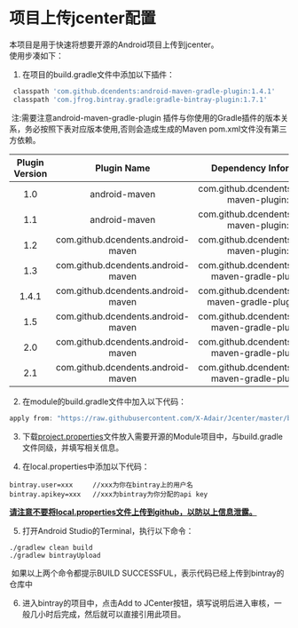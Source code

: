 # 项目上传jcenter配置

本项目是用于快速将想要开源的Android项目上传到jcenter。  
使用步凑如下：  

1. 在项目的build.gradle文件中添加以下插件：

```groovy
 classpath 'com.github.dcendents:android-maven-gradle-plugin:1.4.1'
 classpath 'com.jfrog.bintray.gradle:gradle-bintray-plugin:1.7.1'
```

​	注:需要注意android-maven-gradle-plugin 插件与你使用的Gradle插件的版本关系，务必按照下表对应版本使用,否则会造成生成的Maven pom.xml文件没有第三方依赖。

| Plugin Version |            Plugin Name             |                 Dependency Information                 | Gradle Version |
| :------------: | :--------------------------------: | :----------------------------------------------------: | :------------: |
|      1.0       |           android-maven            |     com.github.dcendents:android-maven-plugin:1.0      |      1.8+      |
|      1.1       |           android-maven            |     com.github.dcendents:android-maven-plugin:1.1      |     1.12+      |
|      1.2       | com.github.dcendents.android-maven |     com.github.dcendents:android-maven-plugin:1.2      |      2.2+      |
|      1.3       | com.github.dcendents.android-maven |  com.github.dcendents:android-maven-gradle-plugin:1.3  |      2.4+      |
|     1.4.1      | com.github.dcendents.android-maven | com.github.dcendents:android-maven-gradle-plugin:1.4.1 |     2.14+      |
|      1.5       | com.github.dcendents.android-maven |  com.github.dcendents:android-maven-gradle-plugin:1.5  |      3.0+      |
|      2.0       | com.github.dcendents.android-maven |  com.github.dcendents:android-maven-gradle-plugin:2.0  |      4.1+      |
|      2.1       | com.github.dcendents.android-maven |  com.github.dcendents:android-maven-gradle-plugin:2.1  |      4.6+      |

2. 在module的build.gradle文件中加入以下代码：    

```groovy
apply from: "https://raw.githubusercontent.com/X-Adair/Jcenter/master/bintray.gradle"
```

3. 下载<a href="https://github.com/X-Adair/Jcenter/blob/master/project.properties">project.properties</a>文件放入需要开源的Module项目中，与build.gradle文件同级，并填写相关信息。 

4. 在local.properties中添加以下代码：

```
bintray.user=xxx     //xxx为你在bintray上的用户名
bintray.apikey=xxx   //xxx为bintray为你分配的api key   
```

​        <u>**请注意不要将local.properties文件上传到github，以防以上信息泄露。**</u>

5. 打开Android Studio的Terminal，执行以下命令：

```
./gradlew clean build
./gradlew bintrayUpload
```

​       如果以上两个命令都提示BUILD SUCCESSFUL，表示代码已经上传到bintray的仓库中

6. 进入bintray的项目中，点击Add to JCenter按钮，填写说明后进入审核，一般几小时后完成，然后就可以直接引用此项目。

